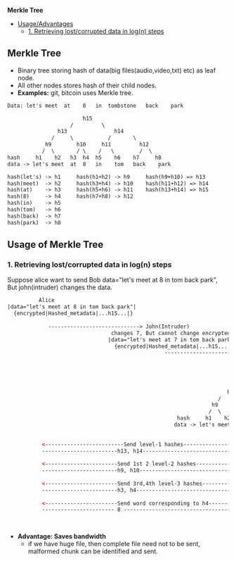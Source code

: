 **Merkle Tree**
- [Usage/Advantages](#us)
  - [1. Retrieving lost/corrupted data in log(n) steps](#dv)

## Merkle Tree
- Binary tree storing hash of data(big files(audio,video,txt) etc) as leaf node.
- All other nodes stores hash of their child nodes.
- **Examples:** git, bitcoin uses Merkle tree.
```html
Data: let's meet  at	8 	in 	tombstone 	back 	park

                        h15
                    /         \
                h13               h14
              /     \           /       \
            h9        h10     h11         h12
           /  \       / \    /   \        /  \
hash     h1    h2   h3  h4  h5    h6    h7     h8
data -> let's meet  at	8 	in 	  tom  	back 	park 

hash(let's) -> h1     hash(h1+h2) -> h9     hash(h9+h10) => h13
hash(meet)  -> h2     hash(h3+h4) -> h10    hash(h11+h12) => h14
hash(at)    -> h3     hash(h5+h6) -> h11    hash(h13+h14) => h15
hash(8)     -> h4     hash(h7+h8) -> h12
hash(in)    -> h5
hash(tom)   -> h6
hash(back)  -> h7
hash(park)  -> h8
```

<a name=us></a>
## Usage of Merkle Tree
### 1. Retrieving lost/corrupted data in log(n) steps
Suppose alice want to send Bob data="let's meet  at	8 	in 	  tom  	back 	park", But john(intruder) changes the data.
```html
          Alice                                           
|data="let's meet at 8 in tom back park"|
  {encrypted|Hashed_metadata|...h15...|}
  
             -----------------------------> John(Intruder)
                                 changes 7, But cannot change encrypted h15
                                |data="let's meet at 7 in tom back park"|
                                  {encrypted|Hashed_metadata|...h15...|}
                                                  ---------------------------------> Bob
                                                                                "let's meet at 7 in tom back park" -> hash -> h45
                                                                                Recieved hash = h15. HASH Mismatch
                                                                                
                                                                                h45                     <<< Level-0
                                                                            /         \
                                                                      h43               h14             <<< Level-1
                                                                   /     \           /       \
                                                                 h9        h40     h11         h12      <<< Level-2
                                                                /  \       / \    /   \        /  \
                                                      hash     h1    h2   h3  h41  h5    h6    h7     h8 <<< Level-3
                                                     data -> let's meet   at	7 	in 	  tom  	back 	park 
                                                                                
                                                                              Let me get corrupted packet
           <-------------------------Send level-1 hashes---------------------------
           ------------------------h13, h14-------------------------------------->
                                                                              h43 != h14
           <-----------------------Send 1st 2 level-2 hashes----------------------
           ------------------------h9, h10--------------------------------------->
                                                                              h40 != h10
           <-----------------------Send 3rd,4th level-3 hashes--------------------
           ------------------------h3, h4--------------------------------------->
                                                                              h4 != h41
           <-----------------------Send word corresponding to h4----------
           ----------------------- 8 --------------------------------------->
                                                                          Correct data =
                                                                              "let's meet at 8 in tom back park"
```
- **Advantage: Saves bandwidth**
  - if we have huge file, then complete file need not to be sent, malformed chunk can be identified and sent.
